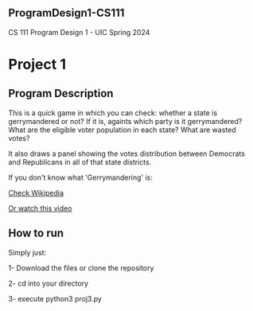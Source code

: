 ## ProgramDesign1-CS111
CS 111 Program Design 1 - UIC Spring 2024

# Project 1

## Program Description
This is a quick game in which you can check: whether a state is gerrymandered or not? If it is, againts which party is it gerrymandered? What are the eligible voter population in each state? What are wasted votes? 

It also draws a panel showing the votes distribution between Democrats and Republicans in all of that state districts.

If you don't know what 'Gerrymandering' is:

[Check Wikipedia](https://en.wikipedia.org/wiki/Gerrymandering)

[Or watch this video](https://www.youtube.com/watch?v=bGLRJ12uqmk)

## How to run
Simply just:

1- Download the files or clone the repository

2- cd into your directory

3- execute python3 proj3.py


